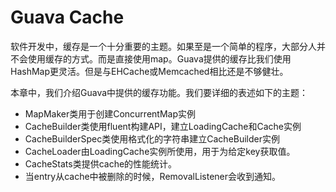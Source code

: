 # Guava Cache
软件开发中，缓存是一个十分重要的主题。如果至是一个简单的程序，大部分人并不会使用缓存的方式。而是直接使用map。Guava提供的缓存比我们使用HashMap更灵活。但是与EHCache或Memcached相比还是不够健壮。

本章中，我们介绍Guava中提供的缓存功能。我们要详细的表述如下的主题：
- MapMaker类用于创建ConcurrentMap实例
- CacheBuilder类使用fluent构建API，建立LoadingCache和Cache实例
- CacheBuilderSpec类使用格式化的字符串建立CacheBuilder实例
- CacheLoader由LoadingCache实例所使用，用于为给定key获取值。
- CacheStats类提供cache的性能统计。
- 当entry从cache中被删除的时候，RemovalListener会收到通知。
